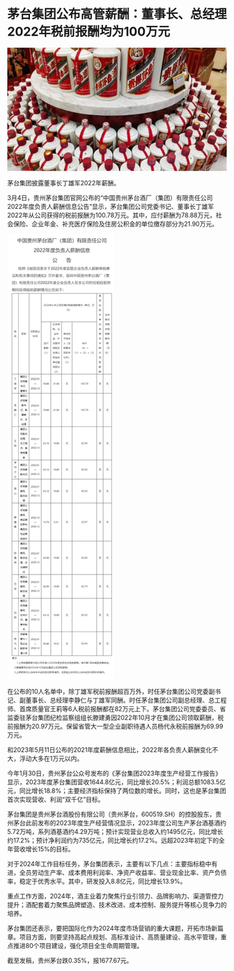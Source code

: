 # 茅台集团公布高管薪酬：董事长、总经理2022年税前报酬均为100万元

![4bdc8337e6d1346c37bb4fd956a8af7e.jpg](https://raw.githubusercontent.com/qqhsx/qqnews_image/main/2024/03/08/茅台集团公布高管薪酬：董事长、总经理2022年税前报酬均为100万元/4bdc8337e6d1346c37bb4fd956a8af7e.jpg)

茅台集团披露董事长丁雄军2022年薪酬。

3月4日，贵州茅台集团官网公布的“中国贵州茅台酒厂（集团）有限责任公司2022年度负责人薪酬信息公告”显示，茅台集团公司党委书记、董事长丁雄军2022年从公司获得的税前报酬为100.78万元。其中，应付薪酬为78.88万元，社会保险、企业年金、补充医疗保险及住房公积金的单位缴存部分为21.90万元。

![d8d88961e906ccd636aff23628cf71d6.jpg](https://raw.githubusercontent.com/qqhsx/qqnews_image/main/2024/03/08/茅台集团公布高管薪酬：董事长、总经理2022年税前报酬均为100万元/d8d88961e906ccd636aff23628cf71d6.jpg)

在公布的10人名单中，除丁雄军税前报酬超百万外，时任茅台集团公司党委副书记、副董事长、总经理李静仁与丁雄军同酬。时任茅台集团公司副总经理、总工程师、首席质量官王莉等6人税前报酬都在82万元上下。茅台集团公司党委委员、省监委驻茅台集团纪检监察组组长滕建勇因2022年10月才在集团公司领取薪酬，税前报酬为20.97万元。保留省管大一型企业副职待遇人员杨代永税前报酬为69.99万元。

和2023年5月11日公布的2021年度薪酬信息相比，2022年各负责人薪酬变化不大，浮动大多在1万元以内。

今年1月30日，贵州茅台公众号发布的《茅台集团2023年度生产经营工作报告》显示，2023年度茅台集团营收1644.8亿元，同比增长20.5%；利润总额1083.5亿元，同比增长18.8%；主要经济指标保持了两位数的增长。同时，这也是茅台集团首次实现营收、利润“双千亿”目标。

茅台集团是贵州茅台酒股份有限公司（贵州茅台，600519.SH）的控股股东，贵州茅台此前发布的2023年度生产经营情况显示，2023年度公司生产茅台酒基酒约5.72万吨，系列酒基酒约4.29万吨；预计实现营业总收入约1495亿元，同比增长约17.2%；预计净利润约为735亿元，同比增长约17.2%。远超2023年初定下的全年营收增长15%的目标。

对于2024年工作目标任务，茅台集团表示，主要有以下几点：主要指标稳中有进，全员劳动生产率、成本费用利润率、净资产收益率、营业现金比率、资产负债率，稳定于优秀水平。其中，研发投入8.8亿元，同比增长13.9%。

重点工作方面，2024年，酒主业着力聚焦行业引领力、品牌影响力、渠道管控力提升；酒配套着力聚焦品牌塑造、技术改进、成本控制、服务提升等核心竞争力的培养。

茅台集团还表示，要把国际化作为2024年度市场营销的重大课题，开拓市场新篇章。项目方面，则要坚持高起点规划、高标准设计、高质量建设、高水平管理，重点推进80个项目建设，强化项目全生命周期管理。

截至发稿，贵州茅台跌0.35%，报1677.67元。

